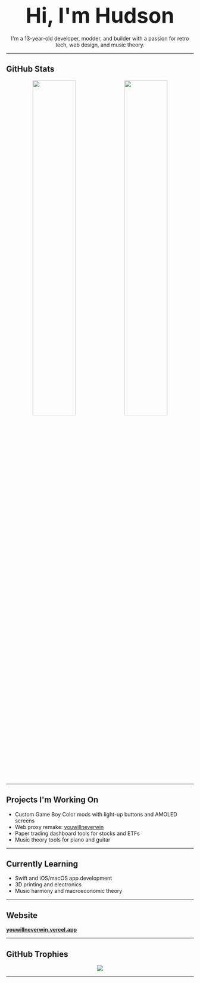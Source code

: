 <h1 align="center">
  <span style="font-weight: bold; font-size: 2em;">Hi, I'm Hudson</span>
</h1>

<p align="center">
  I'm a 13-year-old developer, modder, and builder with a passion for retro tech, web design, and music theory.
</p>

---

## GitHub Stats

<div align="center">

<!-- Anurag GitHub Stats -->
<img src="https://github-readme-stats.vercel.app/api?username=hudsonty&show_icons=true&theme=transparent&hide_title=true" width="48%" />

<!-- GitHub Streak Stats -->
<img src="https://github-readme-streak-stats.herokuapp.com/?user=hudsonty&theme=transparent" width="48%" />
</div>

---

## Projects I'm Working On

- Custom Game Boy Color mods with light-up buttons and AMOLED screens  
- Web proxy remake: [youwillneverwin](https://youwillneverwin.vercel.app)  
- Paper trading dashboard tools for stocks and ETFs  
- Music theory tools for piano and guitar

---

## Currently Learning

- Swift and iOS/macOS app development  
- 3D printing and electronics  
- Music harmony and macroeconomic theory

---

## Website

**[youwillneverwin.vercel.app](https://youwillneverwin.vercel.app)**

---

## GitHub Trophies

<div align="center">

<img src="https://github-profile-trophy.vercel.app/?username=hudsonty&theme=onedark&no-frame=true&no-bg=true&margin-w=10" />

</div>

---
